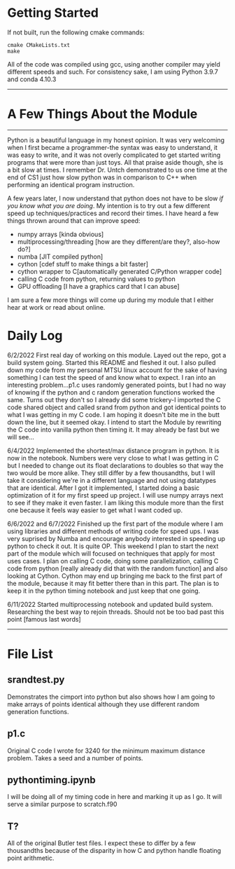 # Getting Started
If not built, run the following cmake commands:
```console
cmake CMakeLists.txt
make
```
All of the code was compiled using gcc, using another compiler may yield different speeds and such.
For consistency sake, I am using Python 3.9.7 and conda 4.10.3 


-----------------------------------------------------------------------------------------------------------------

# A Few Things About the Module
------------------------------------------------------------------------------------------------------------------
Python is a beautiful language in my honest opinion. It was very welcoming when I first became a programmer-the 
syntax was easy to understand, it was easy to write, and it was not overly complicated to get started writing programs
that were more than just toys. All that praise aside though, she is a bit slow at times. I remember Dr. Untch demonstrated
to us one time at the end of CS1 just how slow python was in comparison to C++ when performing an identical program
instruction.

A few years later, I now understand that python does not have to be slow *if you know what you are doing*. My intention
is to try out a few different speed up techniques/practices and record their times. I have heard a few things thrown around 
that can improve speed:

* numpy arrays [kinda obvious]
* multiprocessing/threading [how are they different/are they?, also-how do?]
* numba [JIT compiled python]
* cython [cdef stuff to make things a bit faster]
* cython wrapper to C[automatically generated C\/Python wrapper code]
* calling C code from python, returning values to python
* GPU offloading [I have a graphics card that I can abuse]

I am sure a few more things will come up during my module that I either hear at work or read about online.


# Daily Log
6/2/2022
First real day of working on this module. Layed out the repo, got a build system going. Started this README and fleshed it out.
I also pulled down my code from my personal MTSU linux account for the sake of having something I can test the speed of and 
know what to expect. I ran into an interesting problem...p1.c uses randomly generated points, but I had no way of knowing if
the python and c random generation functions worked the same. Turns out they don't so I already did some trickery-I imported
the C code shared object and called srand from python and got identical points to what I was getting in my C code.
I am hoping it doesn't bite me in the butt down the line, but it seemed okay. I intend to start the Module by rewriting the
C code into vanilla python then timing it. It may already be fast but we will see...

6/4/2022
Implemented the shortest/max distance program in python. It is now in the notebook. Numbers were very close to what I was getting in C
but I needed to change out its float declarations to doubles so that way the two would be more alike. They still differ by a few thousandths,
but I will take it considering we're in a different language and not using datatypes that are identical. After I got it implemented,
I started doing a basic optimization of it for my first speed up project. I will use numpy arrays next to see if they make it even faster.
I am liking this module more than the first one because it feels way easier to get what I want coded up.

6/6/2022 and 6/7/2022
Finished up the first part of the module where I am using libraries and different methods of writing code for speed ups.
I was very suprised by Numba and encourage anybody interested in speeding up python to check it out. It is quite OP. 
This weekend I plan to start the next part of the module which will focused on techniques that apply for most uses cases. 
I plan on calling C code, doing some parallelization, calling C code from python [really already did that with the random function]
and also looking at Cython. Cython may end up bringing me back to the first part of the module, because it may fit better there than in this part.
The plan is to keep it in the python timing notebook and just keep that one going.

6/11/2022
Started multiprocessing notebook and updated build system. Researching the best way to rejoin threads. 
Should not be too bad past this point [famous last words]

------------------------------------------------------------------------------------------------------------------

# File List
## srandtest.py 
Demonstrates the cimport into python but also shows how I am going to make arrays of points identical although they 
use different random generation functions.

## p1.c
Original C code I wrote for 3240 for the minimum maximum distance problem. Takes a seed and a number of points. 

## pythontiming.ipynb
I will be doing all of my timing code in here and marking it up as I go. It will serve a similar purpose to scratch.f90

## T? 
All of the original Butler test files. I expect these to differ by a few thousandths because of the disparity in how
C and python handle floating point arithmetic.

 
